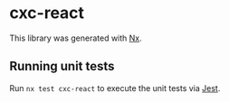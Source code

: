 # cxc-react

This library was generated with [Nx](https://nx.dev).

## Running unit tests

Run `nx test cxc-react` to execute the unit tests via [Jest](https://jestjs.io).
